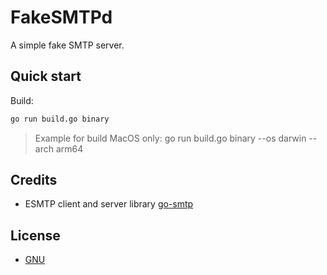 # FakeSMTPd

A simple fake SMTP server.

## Quick start

Build:

```sh
go run build.go binary
```

> Example for build MacOS only: go run build.go binary --os darwin --arch arm64

## Credits

- ESMTP client and server library [go-smtp](https://github.com/emersion/go-smtp)

## License

- [GNU](LICENSE)
